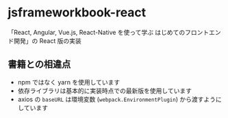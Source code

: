# jsframeworkbook-react

「React, Angular, Vue.js, React-Native を使って学ぶ はじめてのフロントエンド開発」の React 版の実装

## 書籍との相違点

- npm ではなく yarn を使用しています
- 依存ライブラリは基本的に実装時点での最新版を使用しています
- axios の `baseURL` は環境変数 (`webpack.EnvironmentPlugin`) から渡すようにしています